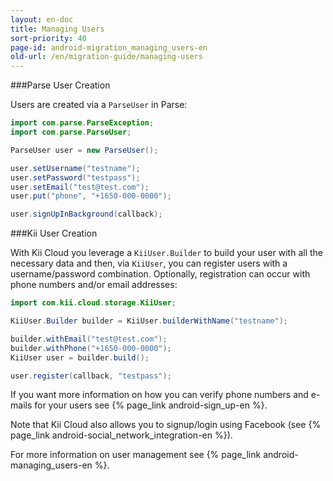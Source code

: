 ```yaml
---
layout: en-doc
title: Managing Users
sort-priority: 40
page-id: android-migration_managing_users-en
old-url: /en/migration-guide/managing-users
---
```

###Parse User Creation

Users are created via a `ParseUser` in Parse:

```java
import com.parse.ParseException;
import com.parse.ParseUser;

ParseUser user = new ParseUser();

user.setUsername("testname");
user.setPassword("testpass");
user.setEmail("test@test.com");
user.put("phone", "+1650-000-0000");

user.signUpInBackground(callback);
```

###Kii User Creation

With Kii Cloud you leverage a `KiiUser.Builder` to build your user with all the necessary data and then, via `KiiUser`, you can register users with a username/password combination. Optionally, registration can occur with phone numbers and/or email addresses:

```java
import com.kii.cloud.storage.KiiUser;

KiiUser.Builder builder = KiiUser.builderWithName("testname");

builder.withEmail("test@test.com");
builder.withPhone("+1650-000-0000");
KiiUser user = builder.build();

user.register(callback, "testpass");
```

If you want more information on how you can verify phone numbers and e-mails for your users see {% page_link android-sign_up-en %}.

Note that Kii Cloud also allows you to signup/login using Facebook (see {% page_link android-social_network_integration-en %}).

For more information on user management see {% page_link android-managing_users-en %}.